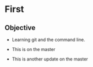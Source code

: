 # First

## Objective

- Learning git and the command line.

- This is on the master

- This is another update on the master